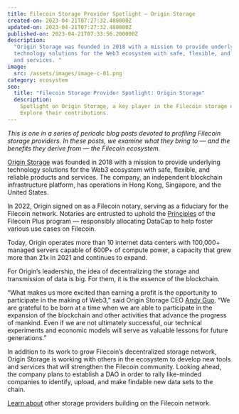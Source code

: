 ```yaml
---
title: Filecoin Storage Provider Spotlight — Origin Storage
created-on: 2023-04-21T07:27:32.480000Z
updated-on: 2023-04-21T07:27:32.480000Z
published-on: 2023-04-21T07:33:56.200000Z
description:
  "Origin Storage was founded in 2018 with a mission to provide underlying
  technology solutions for the Web3 ecosystem with safe, flexible, and reliable products
  and services. "
image:
  src: /assets/images/image-c-01.png
category: ecosystem
seo:
  title: "Filecoin Storage Provider Spotlight: Origin Storage"
  description:
    Spotlight on Origin Storage, a key player in the Filecoin storage ecosystem.
    Explore their contributions.
---
```


_This is one in a series of periodic blog posts devoted to profiling Filecoin storage providers. In these posts, we examine what they bring to — and the benefits they derive from — the Filecoin ecosystem._

[Origin Storage](http://www.originstorage.io/) was founded in 2018 with a mission to provide underlying technology solutions for the Web3 ecosystem with safe, flexible, and reliable products and services. The company, an independent blockchain infrastructure platform, has operations in Hong Kong, Singapore, and the United States.

In 2022, Origin signed on as a Filecoin notary, serving as a fiduciary for the Filecoin network. Notaries are entrusted to uphold the [Principles](https://github.com/filecoin-project/FIPs/blob/master/FIPS/fip-0003.md) of the Filecoin Plus program — responsibly allocating DataCap to help foster various use cases on Filecoin.

Today, Origin operates more than 10 internet data centers with 100,000+ managed servers capable of 600P+ of compute power, a capacity that grew more than 21x in 2021 and continues to expand.

For Origin’s leadership, the idea of decentralizing the storage and transmission of data is big. For them, it is the essence of the blockchain.

“What makes us more excited than earning a profit is the opportunity to participate in the making of Web3,” said Origin Storage CEO [Andy Guo](https://www.linkedin.com/in/andy-guo-010408103/). “We are grateful to be born at a time when we are able to participate in the expansion of the blockchain and other activities that advance the progress of mankind. Even if we are not ultimately successful, our technical experiments and economic models will serve as valuable lessons for future generations.”

In addition to its work to grow Filecoin’s decentralized storage network, Origin Storage is working with others in the ecosystem to develop new tools and services that will strengthen the Filecoin community. Looking ahead, the company plans to establish a DAO in order to rally like-minded companies to identify, upload, and make findable new data sets to the chain.

[Learn about](https://filecoinfoundation.medium.com/) other storage providers building on the Filecoin network.
